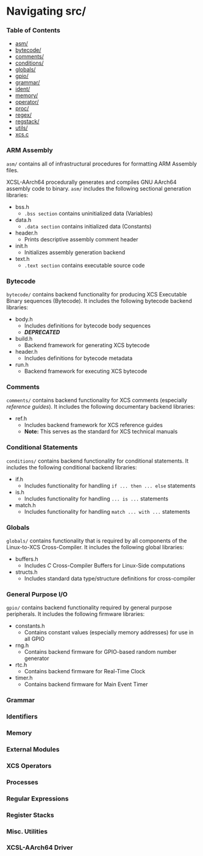 
#  Navigating src/

###  Table of Contents

* [asm/](#arm-assembly)
* [bytecode/](#bytecode)
* [comments/](#comments)
* [conditions/](#conditions)
* [globals/](#globals)
* [gpio/](#general-purpose-i-o)
* [grammar/](#grammar)
* [ident/](#identifiers)
* [memory/](#memory)
* [operator/](#xcs-operators)
* [proc/](#processes)
* [regex/](#regular-expressions)
* [regstack/](#register-stacks)
* [utils/](#misc.-utilities)
* [xcs.c](#xcsl-aarch64-driver)


###  ARM Assembly

`asm/` contains all of infrastructural procedures for formatting ARM Assembly 
files. 

XCSL-AArch64 procedurally generates and compiles GNU AArch64 assembly code to 
binary.  `asm/` includes the following sectional generation libraries:

* bss.h
  *  `.bss section` contains uninitialized data (Variables)
* data.h
  *  `.data section` contains initialized data (Constants)
* header.h
  *  Prints descriptive assembly comment header
* init.h
  *  Initializes assembly generation backend
* text.h
  *  `.text section` contains executable source code


###  Bytecode

`bytecode/` contains backend functionality for producing XCS Executable
Binary sequences (Bytecode).  It includes the following bytecode backend
libraries:

* body.h
  * Includes definitions for bytecode body sequences
  * ***DEPRECATED***
* build.h
  * Backend framework for generating XCS bytecode
* header.h
  * Includes definitions for bytecode metadata
* run.h
  * Backend framework for executing XCS bytecode

###  Comments

`comments/` contains backend functionality for XCS comments (especially
*reference guides*).  It includes the following documentary backend libraries:

* ref.h
  * Includes backend framework for XCS reference guides
  * **Note:** This serves as the standard for XCS technical manuals

###  Conditional Statements

`conditions/` contains backend functionality for conditional statements.
It includes the following conditional backend libraries:

* if.h
  * Includes functionality for handling `if ... then ... else` statements
* is.h
  * Includes functionality for handling `... is ...` statements
* match.h
  * Includes functionality for handling `match ... with ...` statements

###  Globals

`globals/` contains functionality that is required by all components of the
Linux-to-XCS Cross-Compiler.  It includes the following global libraries:

* buffers.h
  * Includes *C* Cross-Compiler Buffers for Linux-Side computations
* structs.h
  * Includes standard data type/structure definitions for cross-compiler

###  General Purpose I/O

`gpio/` contains backend functionality required by general purpose peripherals.
It includes the following firmware libraries:

* constants.h
  * Contains constant values (especially memory addresses) for use in all GPIO
* rng.h
  * Contains backend firmware for GPIO-based random number generator
* rtc.h
  * Contains backend firmware for Real-Time Clock
* timer.h
  * Contains backend firmware for Main Event Timer

###  Grammar

###  Identifiers

###  Memory

###  External Modules

###  XCS Operators

###  Processes

###  Regular Expressions

###  Register Stacks

###  Misc. Utilities

###  XCSL-AArch64 Driver

